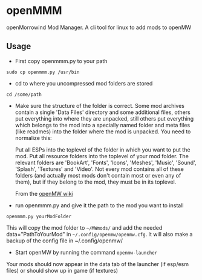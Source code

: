 # openMMM
openMorrowind Mod Manager. A cli tool for linux to add mods to openMW

## Usage

* First copy openmmm.py to your path

```sudo cp openmmm.py /usr/bin```

* cd to where you uncompressed mod folders are stored

```cd /some/path```

* Make sure the structure of the folder is correct. Some mod archives contain a single 'Data Files' directory and some additional files, others put everything into where they are unpacked, still others put everything which belongs to the mod into a specially named folder and meta files (like readmes) into the folder where the mod is unpacked. You need to normalize this:

    Put all ESPs into the toplevel of the folder in which you want to put the mod.
    Put all resource folders into the toplevel of your mod folder. The relevant folders are 'BookArt', 'Fonts', 'Icons', 'Meshes', 'Music', 'Sound', 'Splash', 'Textures' and 'Video'. Not every mod contains all of these folders (and actually most mods don't contain most or even any of them), but if they belong to the mod, they must be in its toplevel.

    From the [openMW wiki](https://wiki.openmw.org/index.php?title=Mod_installation)

* run openmmm.py and give it the path to the mod you want to install

```openmmm.py yourModFolder```

  This will copy the mod folder to ```~/MWmods/``` and add the needed data="PathToYourMod" in ```~/.config/openmw/openmw.cfg```. It will also make a backup of the config file in ~/.config/openmw/

* Start openMW by running the command  ```openmw-launcher```



Your mods should now appear in the data tab of the launcher (if esp/esm files) or should show up in game (if textures)
